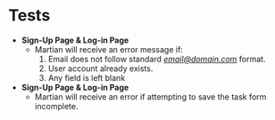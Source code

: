 # Tests
* **Sign-Up Page & Log-in Page** 
    * Martian will receive an error message if:
        1. Email does not follow standard *email@domain.com* format.
        2. User account already exists. 
        3. Any field is left blank
* **Sign-Up Page & Log-in Page** 
    * Martian will receive an error if attempting to save the task form incomplete. 
    